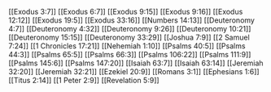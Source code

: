 [[Exodus 3:7]]
[[Exodus 6:7]]
[[Exodus 9:15]]
[[Exodus 9:16]]
[[Exodus 12:12]]
[[Exodus 19:5]]
[[Exodus 33:16]]
[[Numbers 14:13]]
[[Deuteronomy 4:7]]
[[Deuteronomy 4:32]]
[[Deuteronomy 9:26]]
[[Deuteronomy 10:21]]
[[Deuteronomy 15:15]]
[[Deuteronomy 33:29]]
[[Joshua 7:9]]
[[2 Samuel 7:24]]
[[1 Chronicles 17:21]]
[[Nehemiah 1:10]]
[[Psalms 40:5]]
[[Psalms 44:3]]
[[Psalms 65:5]]
[[Psalms 66:3]]
[[Psalms 106:22]]
[[Psalms 111:9]]
[[Psalms 145:6]]
[[Psalms 147:20]]
[[Isaiah 63:7]]
[[Isaiah 63:14]]
[[Jeremiah 32:20]]
[[Jeremiah 32:21]]
[[Ezekiel 20:9]]
[[Romans 3:1]]
[[Ephesians 1:6]]
[[Titus 2:14]]
[[1 Peter 2:9]]
[[Revelation 5:9]]
